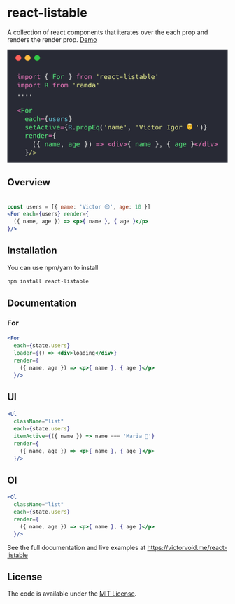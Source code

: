 # react-listable

A collection of react components that iterates over the each prop and renders the render prop.
[Demo](https://victorvoid.me/react-listable)

![](https://github.com/victorvoid/react-listable/blob/master/lib/code-overview.png)

## Overview

```jsx 

const users = [{ name: 'Victor 😎', age: 10 }]
<For each={users} render={
  ({ name, age }) => <p>{ name }, { age }</p>
}/>

```

## Installation

You can use npm/yarn to install

```bash
npm install react-listable
```

## Documentation

### For

```jsx 
<For 
  each={state.users} 
  loader={() => <div>loading</div>}
  render={
    ({ name, age }) => <p>{ name }, { age }</p>
  }/>
```

## Ul

```jsx 
<Ul 
  className="list"
  each={state.users} 
  itemActive={({ name }) => name === 'Maria 🙍'}
  render={
    ({ name, age }) => <p>{ name }, { age }</p>
  }/>
```

## Ol

```jsx 
<Ol 
  className="list"
  each={state.users} 
  render={
    ({ name, age }) => <p>{ name }, { age }</p>
  }/>

```

See the full documentation and live examples at https://victorvoid.me/react-listable

License
-------

The code is available under the [MIT License](LICENSE.md).
